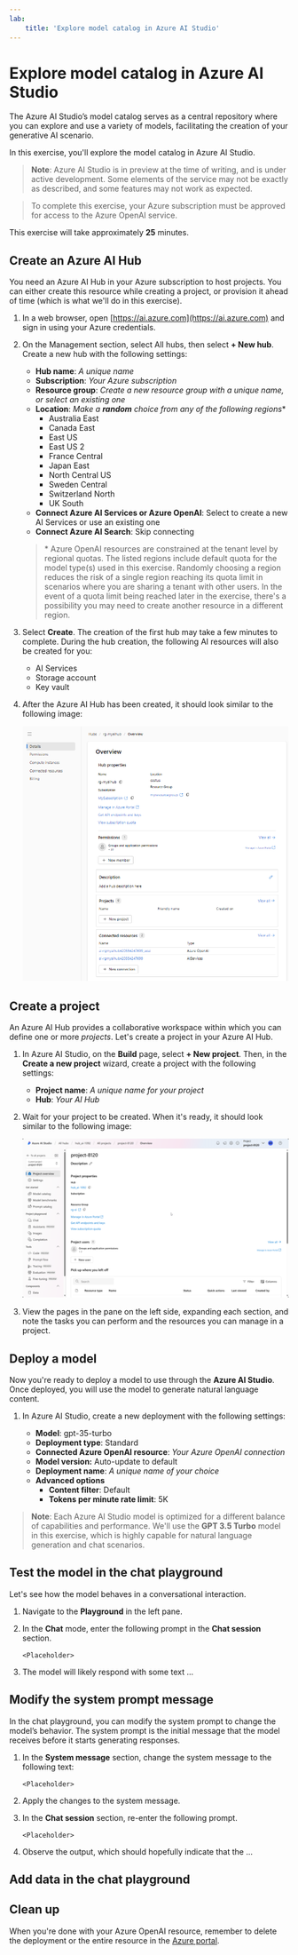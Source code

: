 ```yaml
---
lab:
    title: 'Explore model catalog in Azure AI Studio'
---
```


# Explore model catalog in Azure AI Studio

The Azure AI Studio’s model catalog serves as a central repository where you can explore and use a variety of models, facilitating the creation of your generative AI scenario.

In this exercise, you'll explore the model catalog in Azure AI Studio.

> **Note**: Azure AI Studio is in preview at the time of writing, and is under active development. Some elements of the service may not be exactly as described, and some features may not work as expected.

> To complete this exercise, your Azure subscription must be approved for access to the Azure OpenAI service.

This exercise will take approximately **25** minutes.

## Create an Azure AI Hub

You need an Azure AI Hub in your Azure subscription to host projects. You can either create this resource while creating a project, or provision it ahead of time (which is what we'll do in this exercise).

1. In a web browser, open [https://ai.azure.com](https://ai.azure.com) and sign in using your Azure credentials.

1. On the Management section, select All hubs, then select **+ New hub**. Create a new hub with the following settings:
    - **Hub name**: *A unique name*
    - **Subscription**: *Your Azure subscription*
    - **Resource group**: *Create a new resource group with a unique name, or select an existing one*
    - **Location**: *Make a **random** choice from any of the following regions*\*
        - Australia East
        - Canada East
        - East US
        - East US 2
        - France Central
        - Japan East
        - North Central US
        - Sweden Central
        - Switzerland North
        - UK South
    - **Connect Azure AI Services or Azure OpenAI**: Select to create a new AI Services or use an existing one
    - **Connect Azure AI Search**: Skip connecting

    > \* Azure OpenAI resources are constrained at the tenant level by regional quotas. The listed regions include default quota for the model type(s) used in this exercise. Randomly choosing a region reduces the risk of a single region reaching its quota limit in scenarios where you are sharing a tenant with other users. In the event of a quota limit being reached later in the exercise, there's a possibility you may need to create another resource in a different region.

1. Select **Create**. The creation of the first hub may take a few minutes to complete. During the hub creation, the following AI resources will also be created for you: 
    - AI Services
    - Storage account
    - Key vault

1. After the Azure AI Hub has been created, it should look similar to the following image:

    ![Screenshot of a Azure AI Hub details in Azure AI Studio.](./media/azure-ai-overview.png)

## Create a project

An Azure AI Hub provides a collaborative workspace within which you can define one or more *projects*. Let's create a project in your Azure AI Hub.

1. In Azure AI Studio, on the **Build** page, select **+ New project**. Then, in the **Create a new project** wizard, create a project with the following settings:

    - **Project name**: *A unique name for your project*
    - **Hub**: *Your AI Hub*

1. Wait for your project to be created. When it's ready, it should look similar to the following image:

    ![Screenshot of a project details page in Azure AI Studio.](./media/azure-ai-project.png)

1. View the pages in the pane on the left side, expanding each section, and note the tasks you can perform and the resources you can manage in a project.

## Deploy a model

Now you're ready to deploy a model to use through the **Azure AI Studio**. Once deployed, you will use the model to generate natural language content.

1. In Azure AI Studio, create a new deployment with the following settings:

    - **Model**: gpt-35-turbo
    - **Deployment type**: Standard
    - **Connected Azure OpenAI resource**: *Your Azure OpenAI connection*
    - **Model version:** Auto-update to default
    - **Deployment name**: *A unique name of your choice*
    - **Advanced options**
        - **Content filter**: Default
        - **Tokens per minute rate limit**: 5K

> **Note**: Each Azure AI Studio model is optimized for a different balance of capabilities and performance. We'll use the **GPT 3.5 Turbo** model in this exercise, which is highly capable for natural language generation and chat scenarios.

## Test the model in the chat playground

Let's see how the model behaves in a conversational interaction.

1. Navigate to the **Playground** in the left pane.

1. In the **Chat** mode, enter the following prompt in the **Chat session** section.

    ```
   <Placeholder>
    ```

1. The model will likely respond with some text ...

## Modify the system prompt message

In the chat playground, you can modify the system prompt to change the model’s behavior. The system prompt is the initial message that the model receives before it starts generating responses.

1. In the **System message** section, change the system message to the following text:

    ```
    <Placeholder>
    ```

1. Apply the changes to the system message.

1. In the **Chat session** section, re-enter the following prompt.

    ```
   <Placeholder>
    ```

8. Observe the output, which should hopefully indicate that the ...


## Add data in the chat playground

<Placeholder>

## Clean up

When you're done with your Azure OpenAI resource, remember to delete the deployment or the entire resource in the [Azure portal](https://portal.azure.com/?azure-portal=true).

